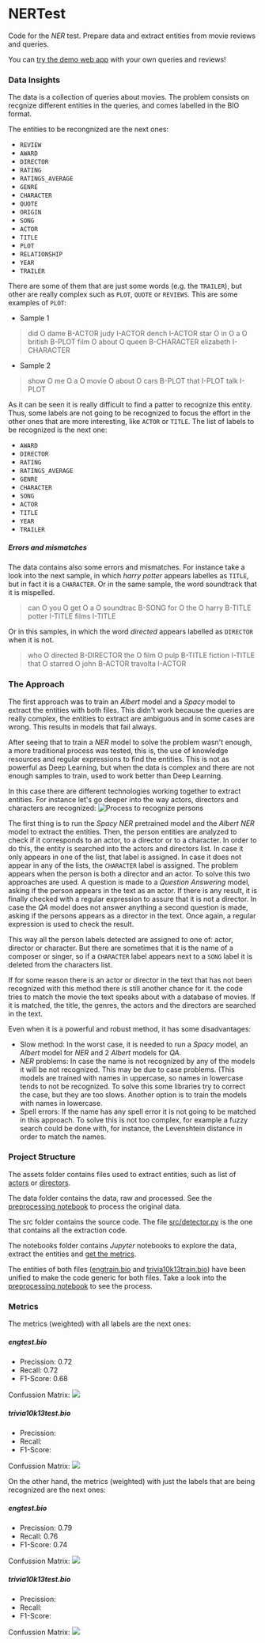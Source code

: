 # NERTest
Code for the *NER* test. Prepare data and extract entities from movie reviews and queries.

You can [try the demo web app](http://mmartgal.ddns.net:5000) with your own queries and reviews!


### Data Insights

The data is a collection of queries about movies. The problem consists on recgnize different entities in the queries, and comes labelled in the BIO format.

The entities to be recongnized are the next ones:
- `REVIEW`
- `AWARD`
- `DIRECTOR`
- `RATING`
- `RATINGS_AVERAGE`
- `GENRE`
- `CHARACTER`
- `QUOTE`
- `ORIGIN`
- `SONG`
- `ACTOR`
- `TITLE`
- `PLOT`
- `RELATIONSHIP`
- `YEAR`
- `TRAILER` 

There are some of them that are just some words (e.g. the `TRAILER`), but other are really complex such as `PLOT`, `QUOTE` or `REVIEWS`. This are some examples of `PLOT`:
- Sample 1
> did	O
> dame	B-ACTOR
> judy	I-ACTOR
> dench	I-ACTOR
> star	O
> in	O
> a	O
> british	B-PLOT
> film	O
> about	O
> queen	B-CHARACTER
> elizabeth	I-CHARACTER
- Sample 2
> show	O
> me	O
> a	O
> movie	O
> about	O
> cars	B-PLOT
> that	I-PLOT
> talk	I-PLOT

As it can be seen it is really difficult to find a patter to recognize this entity. Thus, some labels are not going to be recognized to focus the effort in the other ones that are more interesting, like `ACTOR` or `TITLE`. The list of labels to be recognized is the next one:
- `AWARD`
- `DIRECTOR`
- `RATING`
- `RATINGS_AVERAGE`
- `GENRE`
- `CHARACTER`
- `SONG`
- `ACTOR`
- `TITLE`
- `YEAR`
- `TRAILER` 

##### Errors and mismatches

The data contains also some errors and mismatches. For instance take a look into the next sample, in which *harry potter* appears labelles as `TITLE`, but in fact it is a `CHARACTER`. Or in the same sample, the word soundtrack that it is mispelled.
> can	O
> you	O
> get	O
> a	O
> soundtrac	B-SONG
> for	O
> the	O
> harry	B-TITLE
> potter	I-TITLE
> films	I-TITLE

Or in this samples, in which the word *directed* appears labelled as `DIRECTOR` when it is not.
> who	O
> directed	B-DIRECTOR
> the	O
> film	O
> pulp	B-TITLE
> fiction	I-TITLE
> that	O
> starred	O
> john	B-ACTOR
> travolta	I-ACTOR


### The Approach

The first approach was to train an *Albert* model and a *Spacy* model to extract the entities with both files. This didn't work because the queries are really complex, the entities to extract are ambiguous and in some cases are wrong. This results in models that fail always.

After seeing that to train a *NER* model to solve the problem wasn't enough, a more traditional process was tested, this is, the use of knowledge resources and regular expressions to find the entities. This is not as powerful as Deep Learning, but when the data is complex and there are not enough samples to train, used to work better than Deep Learning.

In this case there are different technologies working together to extract entities. For instance let's go deeper into the way actors, directors and characters are recognized:
![Process to recognize persons](images/persons.jpg)

The first thing is to run the *Spacy NER* pretrained model and the *Albert NER* model to extract the entities. Then, the person entities are analyzed to check if it corresponds to an actor, to a director or to a character. In order to do this, the entity is searched into the actors and directors list. In case it only appears in one of the list, that label is assigned. In case it does not appear in any of the lists, the `CHARACTER` label is assigned. The problem appears when the person is both a director and an actor. To solve this two approaches are used. A question is made to a *Question Answering* model, asking if the person appears in the text as an actor. If there is any result, it is finally checked with a regular expression to assure that it is not a director. In case the *QA* model does not answer anything a second question is made, asking if the persons appears as a director in the text. Once again, a regular expression is used to check the result. 

This way all the person labels detected are assigned to one of: actor, director or character. But there are sometimes that it is the name of a composer or singer, so if a `CHARACTER` label appears next to a `SONG` label it is deleted from the characters list.

If for some reason there is an actor or director in the text that has not been recognized with this method there is still another chance for it. the code tries to match the movie the text speaks about with a database of movies. If it is matched, the title, the genres, the actors and the directors are searched in the text.

Even when it is a powerful and robust method, it has some disadvantages: 
- Slow method: In the worst case, it is needed to run a *Spacy* model, an *Albert* model for *NER* and 2 *Albert* models for *QA*.
- *NER* problems: In case the name is not recognized by any of the models it will be not recognized. This may be due to case problems. (This models are trained with names in uppercase, so names in lowercase tends to not be recognized. To solve this some libraries try to correct the case, but they are too slows. Another option is to train the models with names in lowercase.
- Spell errors: If the name has any spell error it is not going to be matched in this approach. To solve this is not too complex, for example a fuzzy search could be done with, for instance, the Levenshtein distance in order to match the names.


### Project Structure 

The assets folder contains files used to extract entities, such as list of [actors](assets/actors.list) or [directors](directors.list).

The data folder contains the data, raw and processed. See the [preprocessing notebook](notebooks/data_preprocessing.ipynb) to process the original data.

The src folder contains the source code. The file [src/detector.py](src/detector.py) is the one that contains all the extraction code.

The notebooks folder contains *Jupyter* notebooks to explore the data, extract the entities and [get the metrics](notebooks/metrics.ipynb).

The entities of both files ([engtrain.bio](engtrain.bio) and [trivia10k13train.bio](trivia10k13train.bio)) have been unified to make the code generic for both files. Take a look into the [preprocessing notebook](notebooks/data_preprocessing.ipynb) to see the process.

### Metrics

The metrics (weighted) with all labels are the next ones:

##### engtest.bio
- Precission: 0.72
- Recall: 0.72
- F1-Score: 0.68

Confussion Matrix:
![](images/matriz-eng.png?raw=true)


##### trivia10k13test.bio
- Precission: 
- Recall:
- F1-Score:

Confussion Matrix:
![](images/matriz-trivia.png?raw=true)


On the other hand, the metrics (weighted) with just the labels that are being recognized are the next ones:

##### engtest.bio
- Precission: 0.79
- Recall: 0.76
- F1-Score: 0.74

Confussion Matrix:
![](images/matriz-englabels.png?raw=true)


##### trivia10k13test.bio
- Precission: 
- Recall: 
- F1-Score: 

Confussion Matrix:
![](images/matriz-trivialabels.png?raw=true)

